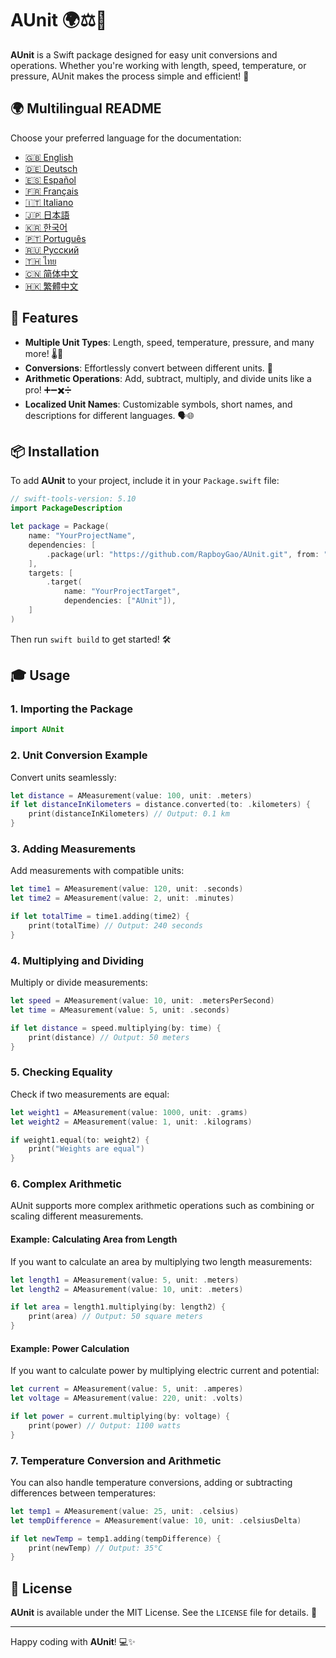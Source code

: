 # AUnit 🌍⚖️📏

**AUnit** is a Swift package designed for easy unit conversions and operations. Whether you're working with length, speed, temperature, or pressure, AUnit makes the process simple and efficient! 🚀

## 🌍 Multilingual README

Choose your preferred language for the documentation:

- [🇬🇧 English](./README.en.md)
- [🇩🇪 Deutsch](./README.de.md)
- [🇪🇸 Español](./README.es.md)
- [🇫🇷 Français](./README.fr.md)
- [🇮🇹 Italiano](./README.it.md)
- [🇯🇵 日本語](./README.ja.md)
- [🇰🇷 한국어](./README.ko.md)
- [🇵🇹 Português](./README.pt.md)
- [🇷🇺 Русский](./README.ru.md)
- [🇹🇭 ไทย](./README.th.md)
- [🇨🇳 简体中文](./README.zh-Hans.md)
- [🇭🇰 繁體中文](./README.zh-Hant.md)

## 🌟 Features

- **Multiple Unit Types**: Length, speed, temperature, pressure, and many more! 🌡️📏
- **Conversions**: Effortlessly convert between different units. 🔄
- **Arithmetic Operations**: Add, subtract, multiply, and divide units like a pro! ➕➖✖️➗
- **Localized Unit Names**: Customizable symbols, short names, and descriptions for different languages. 🗣️🌐

## 📦 Installation

To add **AUnit** to your project, include it in your `Package.swift` file:

```swift
// swift-tools-version: 5.10
import PackageDescription

let package = Package(
    name: "YourProjectName",
    dependencies: [
        .package(url: "https://github.com/RapboyGao/AUnit.git", from: "1.0.0"),
    ],
    targets: [
        .target(
            name: "YourProjectTarget",
            dependencies: ["AUnit"]),
    ]
)
```

Then run `swift build` to get started! 🛠️

## 🎓 Usage

### 1. **Importing the Package**

```swift
import AUnit
```

### 2. **Unit Conversion Example**

Convert units seamlessly:

```swift
let distance = AMeasurement(value: 100, unit: .meters)
if let distanceInKilometers = distance.converted(to: .kilometers) {
    print(distanceInKilometers) // Output: 0.1 km
}
```

### 3. **Adding Measurements**

Add measurements with compatible units:

```swift
let time1 = AMeasurement(value: 120, unit: .seconds)
let time2 = AMeasurement(value: 2, unit: .minutes)

if let totalTime = time1.adding(time2) {
    print(totalTime) // Output: 240 seconds
}
```

### 4. **Multiplying and Dividing**

Multiply or divide measurements:

```swift
let speed = AMeasurement(value: 10, unit: .metersPerSecond)
let time = AMeasurement(value: 5, unit: .seconds)

if let distance = speed.multiplying(by: time) {
    print(distance) // Output: 50 meters
}
```

### 5. **Checking Equality**

Check if two measurements are equal:

```swift
let weight1 = AMeasurement(value: 1000, unit: .grams)
let weight2 = AMeasurement(value: 1, unit: .kilograms)

if weight1.equal(to: weight2) {
    print("Weights are equal")
}
```

### 6. **Complex Arithmetic**

AUnit supports more complex arithmetic operations such as combining or scaling different measurements.

#### Example: Calculating Area from Length

If you want to calculate an area by multiplying two length measurements:

```swift
let length1 = AMeasurement(value: 5, unit: .meters)
let length2 = AMeasurement(value: 10, unit: .meters)

if let area = length1.multiplying(by: length2) {
    print(area) // Output: 50 square meters
}
```

#### Example: Power Calculation

If you want to calculate power by multiplying electric current and potential:

```swift
let current = AMeasurement(value: 5, unit: .amperes)
let voltage = AMeasurement(value: 220, unit: .volts)

if let power = current.multiplying(by: voltage) {
    print(power) // Output: 1100 watts
}
```

### 7. **Temperature Conversion and Arithmetic**

You can also handle temperature conversions, adding or subtracting differences between temperatures:

```swift
let temp1 = AMeasurement(value: 25, unit: .celsius)
let tempDifference = AMeasurement(value: 10, unit: .celsiusDelta)

if let newTemp = temp1.adding(tempDifference) {
    print(newTemp) // Output: 35°C
}
```

## 📜 License

**AUnit** is available under the MIT License. See the `LICENSE` file for details. 📄

---

Happy coding with **AUnit**! 💻✨
